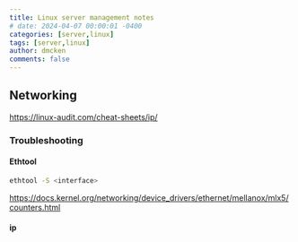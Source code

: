 ```yaml
---
title: Linux server management notes
# date: 2024-04-07 00:00:01 -0400
categories: [server,linux]
tags: [server,linux]
author: dmcken
comments: false
---
```















## Networking
https://linux-audit.com/cheat-sheets/ip/


### Troubleshooting

#### Ethtool

```bash
ethtool -S <interface>
```

https://docs.kernel.org/networking/device_drivers/ethernet/mellanox/mlx5/counters.html


#### ip






